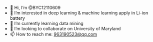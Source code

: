 - 👋 Hi, I’m @BYC12110609
- 👀 I’m interested in deep learning & machine learning apply in Li-ion battery
- 🌱 I’m currently learning data mining
- 💞️ I’m looking to collaborate on University of Maryland
- 📫 How to reach me: 963190523@qq.com

<!---
BYC12110609/BYC12110609 is a ✨ special ✨ repository because its `README.md` (this file) appears on your GitHub profile.
You can click the Preview link to take a look at your changes.
--->
